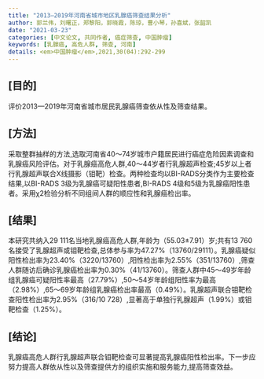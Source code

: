 ```yaml
---
title: "2013—2019年河南省城市地区乳腺癌筛查结果分析"
author: 郭兰伟，刘曙正，郑黎阳，郭晓霞，陈琼，曹小琴，孙喜斌，张韶凯
date: "2021-03-23"
categories: [中文论文, 共同作者, 癌症筛查, 中国肿瘤]
keywords: [乳腺癌, 高危人群, 筛查, 河南]
details: <em>中国肿瘤</em>,2021,30(04):292-299
---
```

## [目的]
评价2013—2019年河南省城市居民乳腺癌筛查依从性及筛查结果。

## [方法]
采取整群抽样的方法,选取河南省40～74岁城市户籍居民进行癌症危险因素调查和乳腺癌风险评估。对于乳腺癌高危人群,40～44岁者行乳腺超声检查;45岁以上者行乳腺超声联合X线摄影（钼靶）检查。两种检查均以BI-RADS分类作为主要检查结果,以BI-RADS 3级为乳腺癌可疑阳性患者,BI-RADS 4级和5级为乳腺癌阳性患者。采用χ2检验分析不同组间人群的顺应性和乳腺癌检出率。

## [结果]
本研究共纳入29 111名当地乳腺癌高危人群,年龄为（55.03±7.91）岁;共有13 760名接受了乳腺超声或钼靶检查,总体参与率为47.27%（13760/29111）。乳腺癌疑似阳性检出率为23.40%（3220/13760）,阳性检出率为2.55%（351/13760）,筛查人群随访后确诊乳腺癌检出率为0.30%（41/13760）。筛查人群中45～49岁年龄组乳腺癌可疑阳性率最高（27.79%）,50～54岁年龄组阳性率为最高（2.98%）,65～69岁年龄组乳腺癌检出率最高（0.49%）。乳腺超声联合钼靶检查阳性检出率为2.95%（316/10 728）,显著高于单独行乳腺超声（1.99%）或钼靶检查（1.25%）。

## [结论]
乳腺癌高危人群行乳腺超声联合钼靶检查可显著提高乳腺癌阳性检出率。下一步应努力提高人群依从性以及筛查提供方的组织实施和服务能力,提高筛查效益。